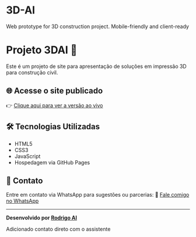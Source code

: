 # 3D-AI
Web prototype for 3D construction project. Mobile-friendly and client-ready
# Projeto 3DAI 🚀

Este é um projeto de site para apresentação de soluções em impressão 3D para construção civil.

## 🌐 Acesse o site publicado

👉 [Clique aqui para ver a versão ao vivo](https://rodrig0ai.github.io/3DAI/)

## 🛠️ Tecnologias Utilizadas

- HTML5
- CSS3
- JavaScript
- Hospedagem via GitHub Pages

## 📲 Contato

Entre em contato via WhatsApp para sugestões ou parcerias:
📱 [Fale comigo no WhatsApp](https://wa.me/55SEUNUMEROAQUI)

---

**Desenvolvido por [Rodrigo AI](https://github.com/Rodrig0AI)**

Adicionado contato direto com o assistente
